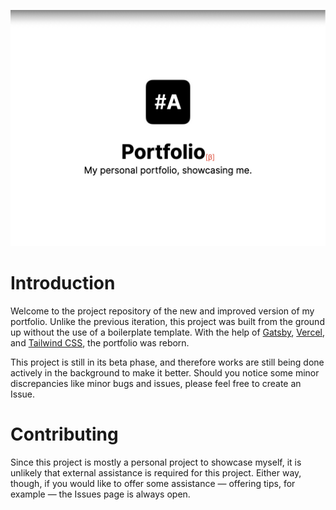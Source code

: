 <p align="center">
  <img src="./portfolio.jpeg" />
</p>

# Introduction

Welcome to the project repository of the new and improved version of my portfolio. Unlike the previous iteration, this project was built from the ground up without the use of a boilerplate template. With the help of [Gatsby](https://gatsbyjs.com), [Vercel](https://vercel.com), and [Tailwind CSS](https://tailwindcss.com), the portfolio was reborn.

This project is still in its beta phase, and therefore works are still being done actively in the background to make it better. Should you notice some minor discrepancies like minor bugs and issues, please feel free to create an Issue. 

# Contributing

Since this project is mostly a personal project to showcase myself, it is unlikely that external assistance is required for this project. Either way, though, if you would like to offer some assistance — offering tips, for example — the Issues page is always open.
